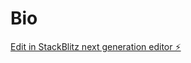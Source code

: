 # Bio

[Edit in StackBlitz next generation editor ⚡️](https://stackblitz.com/~/github.com/Hardingnel/Bio)